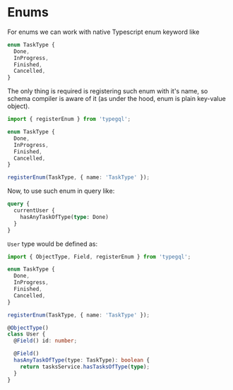 # Enums

For enums we can work with native Typescript enum keyword like

```ts
enum TaskType {
  Done,
  InProgress,
  Finished,
  Cancelled,
}
```

The only thing is required is registering such enum with it's name, so schema compiler is aware of it (as under the hood, enum is plain key-value object).

```ts
import { registerEnum } from 'typegql';

enum TaskType {
  Done,
  InProgress,
  Finished,
  Cancelled,
}

registerEnum(TaskType, { name: 'TaskType' });
```

Now, to use such enum in query like:

```graphql
query {
  currentUser {
    hasAnyTaskOfType(type: Done)
  }
}
```

`User` type would be defined as:

```ts
import { ObjectType, Field, registerEnum } from 'typegql';

enum TaskType {
  Done,
  InProgress,
  Finished,
  Cancelled,
}

registerEnum(TaskType, { name: 'TaskType' });

@ObjectType()
class User {
  @Field() id: number;

  @Field()
  hasAnyTaskOfType(type: TaskType): boolean {
    return tasksService.hasTasksOfType(type);
  }
}
```
